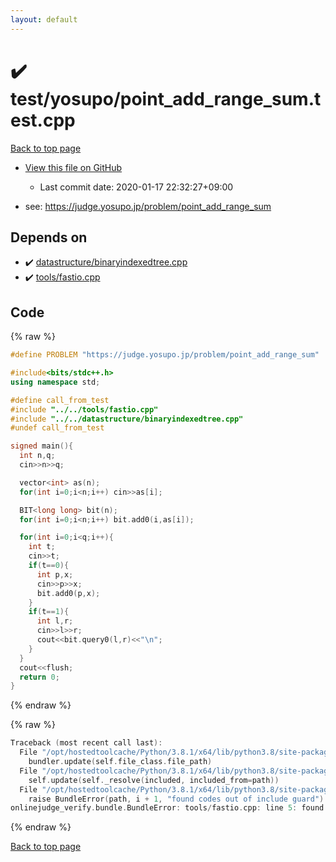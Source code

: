 ```yaml
---
layout: default
---
```


<!-- mathjax config similar to math.stackexchange -->
<script type="text/javascript" async
  src="https://cdnjs.cloudflare.com/ajax/libs/mathjax/2.7.5/MathJax.js?config=TeX-MML-AM_CHTML">
</script>
<script type="text/x-mathjax-config">
  MathJax.Hub.Config({
    TeX: { equationNumbers: { autoNumber: "AMS" }},
    tex2jax: {
      inlineMath: [ ['$','$'] ],
      processEscapes: true
    },
    "HTML-CSS": { matchFontHeight: false },
    displayAlign: "left",
    displayIndent: "2em"
  });
</script>

<script type="text/javascript" src="https://cdnjs.cloudflare.com/ajax/libs/jquery/3.4.1/jquery.min.js"></script>
<script src="https://cdn.jsdelivr.net/npm/jquery-balloon-js@1.1.2/jquery.balloon.min.js" integrity="sha256-ZEYs9VrgAeNuPvs15E39OsyOJaIkXEEt10fzxJ20+2I=" crossorigin="anonymous"></script>
<script type="text/javascript" src="../../../assets/js/copy-button.js"></script>
<link rel="stylesheet" href="../../../assets/css/copy-button.css" />


# :heavy_check_mark: test/yosupo/point_add_range_sum.test.cpp

<a href="../../../index.html">Back to top page</a>

* <a href="{{ site.github.repository_url }}/blob/master/test/yosupo/point_add_range_sum.test.cpp">View this file on GitHub</a>
    - Last commit date: 2020-01-17 22:32:27+09:00


* see: <a href="https://judge.yosupo.jp/problem/point_add_range_sum">https://judge.yosupo.jp/problem/point_add_range_sum</a>


## Depends on

* :heavy_check_mark: <a href="../../../library/datastructure/binaryindexedtree.cpp.html">datastructure/binaryindexedtree.cpp</a>
* :heavy_check_mark: <a href="../../../library/tools/fastio.cpp.html">tools/fastio.cpp</a>


## Code

<a id="unbundled"></a>
{% raw %}
```cpp
#define PROBLEM "https://judge.yosupo.jp/problem/point_add_range_sum"

#include<bits/stdc++.h>
using namespace std;

#define call_from_test
#include "../../tools/fastio.cpp"
#include "../../datastructure/binaryindexedtree.cpp"
#undef call_from_test

signed main(){
  int n,q;
  cin>>n>>q;

  vector<int> as(n);
  for(int i=0;i<n;i++) cin>>as[i];

  BIT<long long> bit(n);
  for(int i=0;i<n;i++) bit.add0(i,as[i]);

  for(int i=0;i<q;i++){
    int t;
    cin>>t;
    if(t==0){
      int p,x;
      cin>>p>>x;
      bit.add0(p,x);
    }
    if(t==1){
      int l,r;
      cin>>l>>r;
      cout<<bit.query0(l,r)<<"\n";
    }
  }
  cout<<flush;
  return 0;
}

```
{% endraw %}

<a id="bundled"></a>
{% raw %}
```cpp
Traceback (most recent call last):
  File "/opt/hostedtoolcache/Python/3.8.1/x64/lib/python3.8/site-packages/onlinejudge_verify/docs.py", line 342, in write_contents
    bundler.update(self.file_class.file_path)
  File "/opt/hostedtoolcache/Python/3.8.1/x64/lib/python3.8/site-packages/onlinejudge_verify/bundle.py", line 179, in update
    self.update(self._resolve(included, included_from=path))
  File "/opt/hostedtoolcache/Python/3.8.1/x64/lib/python3.8/site-packages/onlinejudge_verify/bundle.py", line 148, in update
    raise BundleError(path, i + 1, "found codes out of include guard")
onlinejudge_verify.bundle.BundleError: tools/fastio.cpp: line 5: found codes out of include guard

```
{% endraw %}

<a href="../../../index.html">Back to top page</a>


